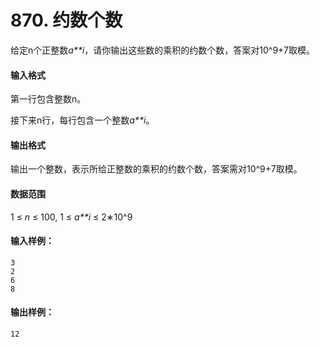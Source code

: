 # 870. 约数个数

给定n个正整数*a**i*，请你输出这些数的乘积的约数个数，答案对10^9+7取模。

#### 输入格式

第一行包含整数n。

接下来n行，每行包含一个整数*a**i*。

#### 输出格式

输出一个整数，表示所给正整数的乘积的约数个数，答案需对10^9+7取模。

#### 数据范围

1 ≤ *n* ≤ 100,
1 ≤ *a**i* ≤ 2∗10^9

#### 输入样例：

```
3
2
6
8
```

#### 输出样例：

```
12
```